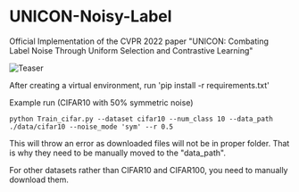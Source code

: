 # UNICON-Noisy-Label
Official Implementation of the CVPR 2022 paper "UNICON: Combating Label Noise Through Uniform Selection and Contrastive Learning"


![Teaser](https://github.com/nazmul-karim170/UNICON-Noisy-Label/tree/main/Figure/Teaser.png)


After creating a virtual environment, run 'pip install -r requirements.txt'

	
Example run (CIFAR10 with 50% symmetric noise) 

	python Train_cifar.py --dataset cifar10 --num_class 10 --data_path ./data/cifar10 --noise_mode 'sym' --r 0.5 


This will throw an error as downloaded files will not be in proper folder. That is why they need to be manually moved to the "data_path".

For other datasets rather than CIFAR10 and CIFAR100, you need to manually download them. 


